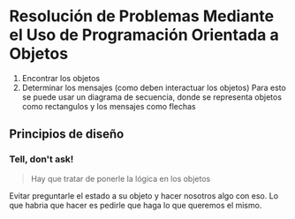 
# Resolución de Problemas Mediante el Uso de Programación Orientada a Objetos
1. Encontrar los objetos
2. Determinar los mensajes (como deben interactuar los objetos)
	Para esto se puede usar un diagrama de secuencia, donde se representa objetos como rectangulos y los mensajes como flechas


## Principios de diseño
### Tell, don't ask!
> Hay que tratar de ponerle la lógica en los objetos

Evitar preguntarle el estado a su objeto y hacer nosotros algo con eso. Lo que habria que hacer es pedirle que haga lo que queremos el mismo.
